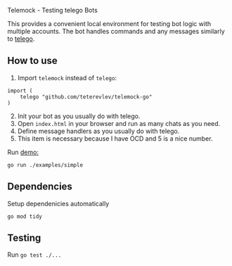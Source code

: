 Telemock - Testing telego Bots

This provides a convenient local environment for testing bot logic with multiple accounts.
The bot handles commands and any messages similarly to [telego](https://github.com/mymmrac/telego).

## How to use

1. Import `telemock` instead of `telego`:
```
import (
    telego "github.com/teterevlev/telemock-go"
)
```
2. Init your bot as you usually do with telego.
3. Open `index.html` in your browser and run as many chats as you need.
4. Define message handlers as you usually do with telego.
5. This item is necessary because I have OCD and 5 is a nice number.

Run [demo:](examples/simple/main.go)
```
go run ./examples/simple
```
## Dependencies

Setup dependenicies automatically
```
go mod tidy
```

## Testing

Run `go test ./...`


